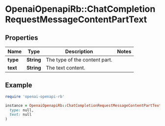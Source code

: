 # OpenaiOpenapiRb::ChatCompletionRequestMessageContentPartText

## Properties

| Name | Type | Description | Notes |
| ---- | ---- | ----------- | ----- |
| **type** | **String** | The type of the content part. |  |
| **text** | **String** | The text content. |  |

## Example

```ruby
require 'openai-openapi-rb'

instance = OpenaiOpenapiRb::ChatCompletionRequestMessageContentPartText.new(
  type: null,
  text: null
)
```

